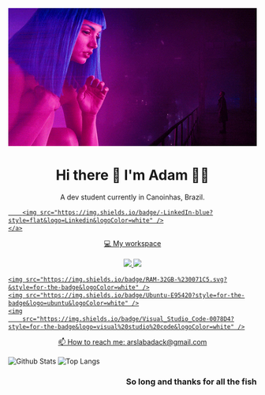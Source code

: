<div align="center">
    <img src=".github/original.gif" width="2000px">
</div>

<h1 align='center'>
    Hi there 👋 I'm Adam 👨‍💻
</h1>

<p align='center'>
    A dev student currently in Canoinhas, Brazil.
</p>

<p align="center">
    <a href="https://www.linkedin.com/in/arslabadack" target="_blank">

        <img src="https://img.shields.io/badge/-LinkedIn-blue?style=flat&logo=Linkedin&logoColor=white" />
    </a>
</p>


<p align="center">
    💻 My workspace<br /><br />
    <img src="https://img.shields.io/badge/dell-laptop-007DB8?style=for-the-badge&logo=dell&logoColor=white" />
    <img
        src="https://img.shields.io/badge/intel-core%20i7%2009th-%230071C5.svg?&style=for-the-badge&logo=intel&logoColor=white" />

    <img src="https://img.shields.io/badge/RAM-32GB-%230071C5.svg?&style=for-the-badge&logoColor=white" />
    <img src="https://img.shields.io/badge/Ubuntu-E95420?style=for-the-badge&logo=ubuntu&logoColor=white" />
    <img
        src="https://img.shields.io/badge/Visual_Studio_Code-0078D4?style=for-the-badge&logo=visual%20studio%20code&logoColor=white" />
</p>


<p align="center">
    📫 How to reach me: <a href='mailto:arslabadack@gmail.com'>arslabadack@gmail.com</a>
</p>

<p>
    <img align="center"
        src="https://github-readme-stats.vercel.app/api?username=arslabadack&theme=radical&show_icons=true&count_private=true?&include_all_commits=true"
        alt="Github Stats" height="165" />
    <img align="center"
        src="https://github-readme-stats.vercel.app/api/top-langs/?username=arslabadack&layout=compact&theme=radical"
        alt="Top Langs" height="165" />
</p>

<h3 align="right">So long and thanks for all the fish </h3>